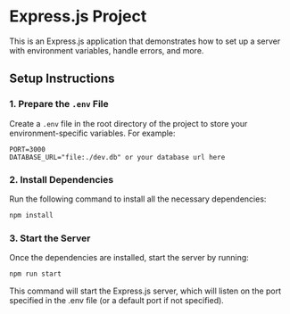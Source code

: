 # Express.js Project

This is an Express.js application that demonstrates how to set up a server with environment variables, handle errors, and more.

## Setup Instructions

### 1. Prepare the `.env` File

Create a `.env` file in the root directory of the project to store your environment-specific variables. For example:

```env
PORT=3000
DATABASE_URL="file:./dev.db" or your database url here
```

### 2. Install Dependencies

Run the following command to install all the necessary dependencies:

```bash
npm install
```

### 3. Start the Server

Once the dependencies are installed, start the server by running:

```bash
npm run start
```

This command will start the Express.js server, which will listen on the port specified in the .env file (or a default port if not specified).
